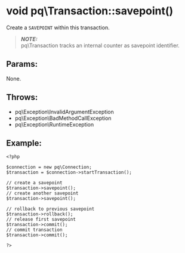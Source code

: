 # void pq\Transaction::savepoint()

Create a `SAVEPOINT` within this transaction.

> ***NOTE:***  
  pq\Transaction tracks an internal counter as savepoint identifier.
  
## Params:

None.

## Throws:

* pq\Exception\InvalidArgumentException
* pq\Exception\BadMethodCallException
* pq\Exception\RuntimeException


## Example:

	<?php
	
	$connection = new pq\Connection;
	$transaction = $connection->startTransaction();
	
	// create a savepoint
	$transaction->savepoint();
	// create another savepoint
	$transaction->savepoint();
	
	// rollback to previous savepoint
	$transaction->rollback();
	// release first savepoint
	$transaction->commit();
	// commit transaction
	$transaction->commit();
	
	?>
